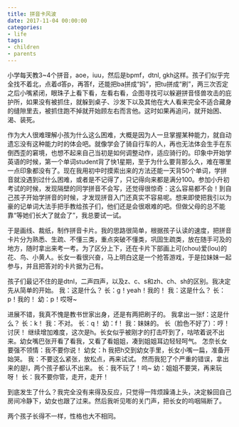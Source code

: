 ```yaml
---
title: 拼音卡风波
date: 2017-11-04 00:00:00
categories:
- life 
tags:
- children
- parents
---
```


小学每天教3~4个拼音，aoe，iuu，然后是bpmf，dtnl, gkh这样。孩子们似乎完全找不着北，点着d答p，再答f，还能把ba拼成“妈”，把tu拼成“刷”，两三次否定之后小嘴紧闭，眼珠子上看下看，左看右看，企图寻找可以躲避拼音怪兽攻击的庇护所，如果没有被抓住，就躲到桌子、沙发下以及其他在大人看来完全不适合藏身的缝隙里去，被抓住跑不掉就开始顾左右而言他。这时如果再追问，就开始困、渴、装死。

作为大人很难理解小孩为什么这么困难，大概是因为人一旦掌握某种能力，就自动遗忘没有这种能力时的体会吧。就像学会了骑自行车的人，再也无法体会生手在东倒西歪的窘境，也想不起来自己当初是如何调整动作，适应骑行的。印象中开始学英语的时候，第一个单词student背了快1星期，至于为什么要背那么久，难在哪里一点印象都没有了。现在我用初中时摸索出来的方法还能一天背50个单词，学拼音就没遇到过什么困难，或者是不记得了，只记得向来都是满分100。参加小升初考试的时候，发现隔壁的同学拼音不会写，还觉得很惊奇：这么容易都不会！到自己孩子开始学拼音的时候，才发现拼音入门还真实不容易呢。想来即使把我引以为豪的记单词大法手把手教给孩子们，他们还是会很艰难的吧。但做父母的总不能靠“等她们长大了就会了”，我总要试一试。

于是画线、裁纸，制作拼音卡片。我的思路很简单，根据孩子认读的速度，把拼音卡片分为熟悉、生疏、不懂三类，重点突破不懂类，巩固生疏类，放在随手可及的地方，随时拿出来考一考。为了区分上下，还在卡片下部画上可(chou)爱(lou)的花、鸟、小黄人。长女一看很兴奋，马上明白这是一个抢答游戏，于是拉妹妹一起参与，并且把答对的卡片据为己有。

孩子们最记不住的是dtnl，二声四声，以及z、c、s和zh、ch、sh的区别。我决定先从简单的开始。
我：这是什么？
长：g！yeah！我的！
我：这是什么？
长：p！我的！
幼：p！哎呀~

进展不错，我真不愧是教书世家出身，还是有两把刷子的。
我拿出一张f：这是什么？
长：k！
我：不对。
长：q！
幼：f！
我：妹妹的。
长（脸色不好了）：哼！讨厌！
继续增加难度，这次是h。长女似乎被刚才的打击吓到了，咕哝着说不出来。幼女嘴巴张开看了看我，又看了看姐姐，凑到姐姐耳边轻轻呵气。
怎奈长女要强不领情：我不要你说！
幼女：h
我把h交到幼女手里，长女小嘴一扁，准备开始哭。
我：不要这么紧张，放松点，再来试试。
然而我犯了个严重的错误，拿出来的是l，两个孩子都认不出来。
长：我不玩了！呜~
幼：姐姐不要哭，再来玩呀！
长：我不要你管，走开，走开！

到底发生了什么？我完全没有来得及反应，只觉得一阵烦躁涌上头，决定躲回自己房间冷静下，幼女也跟了过来。然后我听见嘭的关门声，把长女的呜咽隔断了。

两个孩子长得不一样，性格也大不相同。




